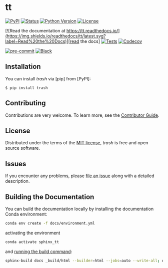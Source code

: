 # tt

[![PyPI](https://img.shields.io/pypi/v/tt.svg)][pypi status]
[![Status](https://img.shields.io/pypi/status/tt.svg)][pypi status]
[![Python Version](https://img.shields.io/pypi/pyversions/tt)][pypi status]
[![License](https://img.shields.io/pypi/l/tt)][license]

[![Read the documentation at https://tt.readthedocs.io/](https://img.shields.io/readthedocs/tt/latest.svg?label=Read%20the%20Docs)][read the docs]
[![Tests](https://github.com/haitham-ghaida/tt/actions/workflows/python-test.yml/badge.svg)][tests]
[![Codecov](https://codecov.io/gh/haitham-ghaida/tt/branch/main/graph/badge.svg)][codecov]

[![pre-commit](https://img.shields.io/badge/pre--commit-enabled-brightgreen?logo=pre-commit&logoColor=white)][pre-commit]
[![Black](https://img.shields.io/badge/code%20style-black-000000.svg)][black]

[pypi status]: https://pypi.org/project/tt/
[read the docs]: https://tt.readthedocs.io/
[tests]: https://github.com/haitham-ghaida/tt/actions?workflow=Tests
[codecov]: https://app.codecov.io/gh/haitham-ghaida/tt
[pre-commit]: https://github.com/pre-commit/pre-commit
[black]: https://github.com/psf/black

## Installation

You can install _trash_ via [pip] from [PyPI]:

```console
$ pip install trash
```

## Contributing

Contributions are very welcome.
To learn more, see the [Contributor Guide][Contributor Guide].

## License

Distributed under the terms of the [MIT license][License],
_trash_ is free and open source software.

## Issues

If you encounter any problems,
please [file an issue][Issue Tracker] along with a detailed description.


<!-- github-only -->

[command-line reference]: https://tt.readthedocs.io/en/latest/usage.html
[License]: https://github.com/haitham-ghaida/tt/blob/main/LICENSE
[Contributor Guide]: https://github.com/haitham-ghaida/tt/blob/main/CONTRIBUTING.md
[Issue Tracker]: https://github.com/haitham-ghaida/tt/issues


## Building the Documentation

You can build the documentation locally by installing the documentation Conda environment:

```bash
conda env create -f docs/environment.yml
```

activating the environment

```bash
conda activate sphinx_tt
```

and [running the build command](https://www.sphinx-doc.org/en/master/man/sphinx-build.html#sphinx-build):

```bash
sphinx-build docs _build/html --builder=html --jobs=auto --write-all; open _build/html/index.html
```